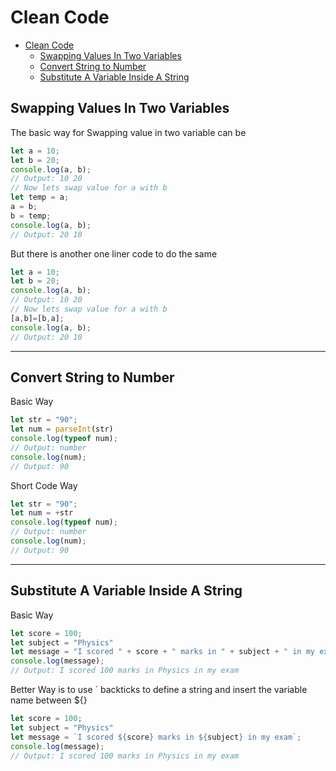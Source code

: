 # Clean Code

- [Clean Code](#clean-code)
  - [Swapping Values In Two Variables](#swapping-values-in-two-variables)
  - [Convert String to Number](#convert-string-to-number)
  - [Substitute A Variable Inside A String](#substitute-a-variable-inside-a-string)

## Swapping Values In Two Variables

The basic way for Swapping value in two variable can be

```javascript
let a = 10;
let b = 20;
console.log(a, b);
// Output: 10 20
// Now lets swap value for a with b
let temp = a;
a = b;
b = temp;
console.log(a, b);
// Output: 20 10
```

But there is another one liner code to do the same

```javascript
let a = 10;
let b = 20;
console.log(a, b);
// Output: 10 20
// Now lets swap value for a with b
[a,b]=[b,a];
console.log(a, b);
// Output: 20 10
```

---

## Convert String to Number

Basic Way

```javascript
let str = "90";
let num = parseInt(str)
console.log(typeof num);
// Output: number
console.log(num);
// Output: 90
```

Short Code Way

```javascript
let str = "90";
let num = +str
console.log(typeof num);
// Output: number
console.log(num);
// Output: 90
```

---

## Substitute A Variable Inside A String

Basic Way

```javascript
let score = 100;
let subject = "Physics"
let message = "I scored " + score + " marks in " + subject + " in my exam";
console.log(message);
// Output: I scored 100 marks in Physics in my exam
```

Better Way is to use ` backticks to define a string and insert the variable name between ${}

```javascript
let score = 100;
let subject = "Physics"
let message = `I scored ${score} marks in ${subject} in my exam`;
console.log(message);
// Output: I scored 100 marks in Physics in my exam
```
